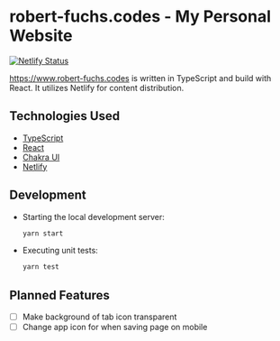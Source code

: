 # robert-fuchs.codes - My Personal Website

[![Netlify Status](https://api.netlify.com/api/v1/badges/9a47bb29-b2f7-46d7-91b4-c7f632f563c3/deploy-status)](https://app.netlify.com/sites/robert-fuchs-codes/deploys)

<https://www.robert-fuchs.codes> is written in TypeScript and build with React.
It utilizes Netlify for content distribution.

## Technologies Used

- [TypeScript](https://www.typescriptlang.org/)
- [React](https://reactjs.org/)
- [Chakra UI](https://chakra-ui.com/)
- [Netlify](https://www.netlify.com/)

## Development

- Starting the local development server:

  ```bash
  yarn start
  ```

- Executing unit tests:

  ```bash
  yarn test
  ```

## Planned Features

- [ ] Make background of tab icon transparent
- [ ] Change app icon for when saving page on mobile
